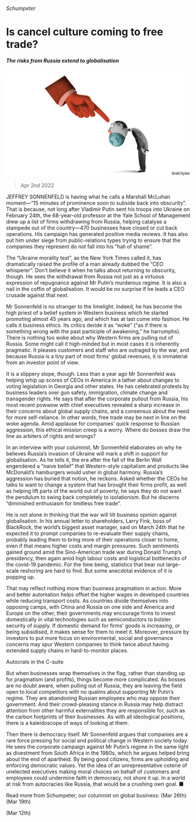 ###### Schumpeter

# Is cancel culture coming to free trade? 

##### The risks from Russia extend to globalisation 

![image](images/20220402_WBD000_0.jpg) 

> Apr 2nd 2022 

JEFFREY SONNENFELD is having what he calls a Marshall McLuhan moment—“15 minutes of prominence soon to subside back into obscurity”. That is because, not long after Vladimir Putin sent his troops into Ukraine on February 24th, the 68-year-old professor at the Yale School of Management drew up a list of firms withdrawing from Russia, helping catalyse a stampede out of the country—470 businesses have closed or cut back operations. His campaign has generated positive media reviews. It has also put him under siege from public-relations types trying to ensure that the companies they represent do not fall into his “hall of shame”.

The “Ukraine morality test”, as the New York Times called it, has dramatically raised the profile of a man already dubbed the “CEO whisperer”. Don’t believe it when he talks about returning to obscurity, though. He sees the withdrawal from Russia not just as a virtuous expression of repugnance against Mr Putin’s murderous regime. It is also a nail in the coffin of globalisation. It would be no surprise if he leads a CEO crusade against that next.


Mr Sonnenfeld is no stranger to the limelight. Indeed, he has become the high priest of a belief system in Western business which he started promoting almost 45 years ago, and which has at last come into fashion. He calls it business ethics. Its critics deride it as “woke” (“as if there is something wrong with the past participle of awakening,” he harrumphs). There is nothing too woke about why Western firms are pulling out of Russia. Some might call it high-minded but in most cases it is inherently pragmatic. It pleases customers and staff who are outraged by the war, and because Russia is a tiny part of most firms’ global revenues, it is immaterial from an investor point of view.

It is a slippery slope, though. Less than a year ago Mr Sonnenfeld was helping whip up scores of CEOs in America in a lather about changes to voting legislation in Georgia and other states. He has celebrated protests by business leaders over gun safety, immigration, climate change and transgender rights. He says that after the corporate pullout from Russia, his most recent powwow with chief executives revealed a sharp increase in their concerns about global supply chains, and a consensus about the need for more self-reliance. In other words, free trade may be next in line on the woke agenda. Amid applause for companies’ quick response to Russian aggression, this ethical mission creep is a worry. Where do bosses draw the line as arbiters of rights and wrongs?

In an interview with your columnist, Mr Sonnenfeld elaborates on why he believes Russia’s invasion of Ukraine will mark a shift in support for globalisation. As he tells it, the era after the fall of the Berlin Wall engendered a “naive belief” that Western-style capitalism and products like McDonald’s hamburgers would usher in global harmony. Russia’s aggression has buried that notion, he reckons. Asked whether the CEOs he talks to want to change a system that has brought their firms profit, as well as helping lift parts of the world out of poverty, he says they do not want the pendulum to swing back completely to isolationism. But he discerns “diminished enthusiasm for limitless free trade”.

He is not alone in thinking that the war will tilt business opinion against globalisation. In his annual letter to shareholders, Larry Fink, boss of BlackRock, the world’s biggest asset manager, said on March 24th that he expected it to prompt companies to re-evaluate their supply chains, probably leading them to bring more of their operations closer to home, even if that means higher costs and margin pressures. Such sentiments gained ground amid the Sino-American trade war during Donald Trump’s presidency, then again amid high labour costs and logistical bottlenecks of the covid-19 pandemic. For the time being, statistics that bear out large-scale reshoring are hard to find. But some anecdotal evidence of it is popping up.

That may reflect nothing more than business pragmatism in action. More and better automation helps offset the higher wages in developed countries while reducing transport costs. As countries divide themselves into opposing camps, with China and Russia on one side and America and Europe on the other, their governments may encourage firms to invest domestically in vital technologies such as semiconductors to bolster security of supply. If domestic demand for firms’ goods is increasing, or being subsidised, it makes sense for them to meet it. Moreover, pressure by investors to put more focus on environmental, social and governance concerns may spur Western companies to think twice about having extended supply chains in hard-to-monitor places.

Autocrats in the C-suite

But when businesses wrap themselves in the flag, rather than standing up for pragmatism (and profits), things become more complicated. As bosses are no doubt aware, when pulling out of Russia, they are leaving the field open to local competitors with no qualms about supporting Mr Putin’s regime. They are abandoning Russian employees who may oppose their government. And their crowd-pleasing stance in Russia may help distract attention from other harmful externalities they are responsible for, such as the carbon footprints of their businesses. As with all ideological positions, there is a kaleidoscope of ways of looking at them.

Then there is democracy itself. Mr Sonnenfeld argues that companies are a rare force pressing for social and political change in Western society today. He sees the corporate campaign against Mr Putin’s regime in the same light as divestment from South Africa in the 1980s, which he argues helped bring about the end of apartheid. By being good citizens, firms are upholding and enforcing democratic values. Yet the idea of an unrepresentative coterie of unelected executives making moral choices on behalf of customers and employees could undermine faith in democracy, not shore it up. In a world at risk from autocracies like Russia, that would be a crushing own goal. ■

Read more from Schumpeter, our columnist on global business: (Mar 26th) (Mar 19th)

 (Mar 12th)


